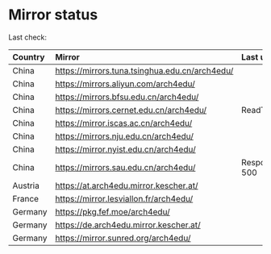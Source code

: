 <script src="./time.js"></script>
# Mirror status
Last check: <script type="text/javascript">localize(1747812240.9731314);</script>

|Country|Mirror|Last update|
|:------|:-----|:----------|
|China|https://mirrors.tuna.tsinghua.edu.cn/arch4edu/|<script type="text/javascript">localize(1747809969);</script>|
|China|https://mirrors.aliyun.com/arch4edu/|<script type="text/javascript">localize(1747766760);</script>|
|China|https://mirrors.bfsu.edu.cn/arch4edu/|<script type="text/javascript">localize(1747766760);</script>|
|China|https://mirrors.cernet.edu.cn/arch4edu/|ReadTimeout|
|China|https://mirror.iscas.ac.cn/arch4edu/|<script type="text/javascript">localize(1747766760);</script>|
|China|https://mirrors.nju.edu.cn/arch4edu/|<script type="text/javascript">localize(1747723611);</script>|
|China|https://mirror.nyist.edu.cn/arch4edu/|<script type="text/javascript">localize(1747766760);</script>|
|China|https://mirrors.sau.edu.cn/arch4edu/|Response 500|
|Austria|https://at.arch4edu.mirror.kescher.at/|<script type="text/javascript">localize(1747766760);</script>|
|France|https://mirror.lesviallon.fr/arch4edu/|<script type="text/javascript">localize(1747766760);</script>|
|Germany|https://pkg.fef.moe/arch4edu/|<script type="text/javascript">localize(1747766760);</script>|
|Germany|https://de.arch4edu.mirror.kescher.at/|<script type="text/javascript">localize(1747766760);</script>|
|Germany|https://mirror.sunred.org/arch4edu/|<script type="text/javascript">localize(1747766760);</script>|

<script src="./tablefilter/tablefilter.js"></script>
<script src="./table.js"></script>